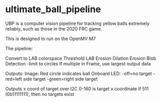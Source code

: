 # ultimate_ball_pipeline
UBP is a computer vision pipeline for tracking yellow balls extremely reliably, such as those in the 2020 FRC game. 

This is designed to run on the OpenMV M7

The pipeline: 

Convert to LAB colorspace 
Threshold LAB
Erosion 
Dilation
Erosion
Blob Detection 
-limit to circles
If multiple in Frame, use largest
output data

Outputs: 
Image: Red circle indicates ball
Onboard LED: 
-off=no target
-red=left side target
-green=right side target

Outputs x coord of target over I2C
0-160 is target x coordinate
if 511 (0b11111111), then no targets exist
